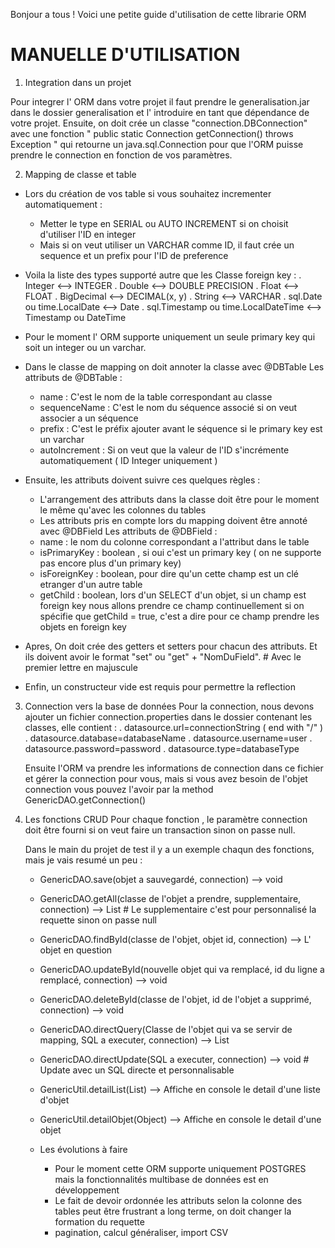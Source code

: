 Bonjour a tous !
Voici une petite guide d'utilisation de cette librarie ORM

# MANUELLE D'UTILISATION

1. Integration dans un projet

Pour integrer l' ORM dans votre projet il faut prendre le generalisation.jar dans le dossier generalisation et l' introduire en tant que dépendance de votre projet.
Ensuite, on doit crée un classe "connection.DBConnection" avec une fonction " public static Connection getConnection() throws Exception " qui retourne
un java.sql.Connection pour que l'ORM puisse prendre le connection en fonction de vos paramètres.

2. Mapping de classe et table

- Lors du création de vos table si vous souhaitez incrementer automatiquement : 
	- Metter le type en SERIAL ou AUTO INCREMENT si on choisit d'utiliser l'ID en integer	
	- Mais si on veut utiliser un VARCHAR comme ID, il faut crée un sequence et un prefix pour l'ID de preference

- Voila la liste des types supporté autre que les Classe foreign key :
    . Integer <--> INTEGER
    . Double <--> DOUBLE PRECISION
    . Float <--> FLOAT
    . BigDecimal <--> DECIMAL(x, y)
    . String <--> VARCHAR
    . sql.Date ou time.LocalDate <--> Date
    . sql.Timestamp ou time.LocalDateTime <--> Timestamp ou DateTime

- Pour le moment l' ORM supporte uniquement un seule primary key qui soit un integer ou un varchar.

- Dans le classe de mapping on doit annoter la classe avec @DBTable
    Les attributs de @DBTable :
    - name : C'est le nom de la table correspondant au classe
    - sequenceName : C'est le nom du séquence associé si on veut associer a un séquence
    - prefix : C'est le préfix ajouter avant le séquence si le primary key est un varchar
    - autoIncrement : Si on veut que la valeur de l'ID s'incrémente automatiquement ( ID Integer uniquement )

- Ensuite, les attributs doivent suivre ces quelques règles :
    - L'arrangement des attributs dans la classe doit être pour le moment le même qu'avec les colonnes du tables
    - Les attributs pris en compte lors du mapping doivent être annoté avec @DBField
    Les attributs de @DBField :
    - name : le nom du colonne correspondant a l'attribut dans le table
    - isPrimaryKey : boolean , si oui c'est un primary key ( on ne supporte pas encore plus d'un primary key)
    - isForeignKey : boolean, pour dire qu'un cette champ est un clé etranger d'un autre table
    - getChild : boolean, lors d'un SELECT d'un objet, si un champ est foreign key nous allons prendre ce champ continuellement si on 
    spécifie que getChild = true, c'est a dire pour ce champ prendre les objets en foreign key

- Apres, On doit crée des getters et setters pour chacun des attributs. Et ils doivent avoir le format "set" ou "get" + "NomDuField". # Avec le premier lettre en majuscule
  
- Enfin, un constructeur vide est requis pour permettre la reflection

3. Connection vers la base de données
	Pour la connection, nous devons ajouter un fichier connection.properties dans le dossier contenant les classes, elle contient :
	. datasource.url=connectionString ( end with "/" )
	. datasource.database=databaseName
	. datasource.username=user
	. datasource.password=password
	. datasource.type=databaseType

	Ensuite l'ORM va prendre les informations de connection dans ce fichier et gérer la connection pour vous,
	mais si vous avez besoin de l'objet connection vous pouvez l'avoir par la method GenericDAO.getConnection()

4. Les fonctions CRUD
    Pour chaque fonction , le paramètre connection doit être fourni si on veut faire un transaction sinon on passe null.

    Dans le main du projet de test il y a un exemple chaqun des fonctions, mais je vais resumé un peu :

    - GenericDAO.save(objet a sauvegardé, connection) --> void
    
    - GenericDAO.getAll(classe de l'objet a prendre, supplementaire, connection) --> List<Objet en question>    # Le supplementaire c'est pour personnalisé la requette sinon on passe null

    - GenericDAO.findById(classe de l'objet, objet id, connection) --> L' objet en question

    - GenericDAO.updateById(nouvelle objet qui va remplacé, id du ligne a remplacé, connection) --> void

    - GenericDAO.deleteById(classe de l'objet, id de l'objet a supprimé, connection) --> void

    - GenericDAO.directQuery(Classe de l'objet qui va se servir de mapping, SQL a executer, connection) --> List<Objet de mapping>

    - GenericDAO.directUpdate(SQL a executer, connection) --> void      # Update avec un SQL directe et personnalisable

    - GenericUtil.detailList(List<Object>) --> Affiche en console le detail d'une liste d'objet

    - GenericUtil.detailObjet(Object) --> Affiche en console le detail d'une objet

5. Les évolutions à faire
    - Pour le moment cette ORM supporte uniquement POSTGRES mais la fonctionnalités multibase de données est en développement
    - Le fait de devoir ordonnée les attributs selon la colonne des tables peut être frustrant a long terme, on doit changer la formation du requette
    - pagination, calcul généraliser, import CSV
